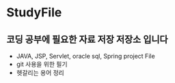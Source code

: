 # StudyFile
## 코딩 공부에 필요한 자료 저장 저장소 입니다
- JAVA, JSP, Servlet, oracle sql, Spring project File
- git 사용을 위한 필기
- 헷갈리는 용어 정리
